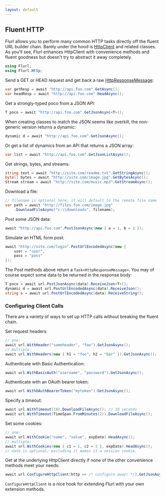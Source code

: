 ```yaml
---
layout: default
---
```


## Fluent HTTP

Flurl allows you to perform many common HTTP tasks directly off the fluent URL builder chain. Barely under the hood is [HttpClient](http://blogs.msdn.com/b/henrikn/archive/2012/02/11/httpclient-is-here.aspx) and related classes. As you'll see, Flurl enhances HttpClient with convenience methods and fluent goodness but doesn't try to abstract it away completely.

````c#
using Flurl;
using Flurl.Http;
````

Send a GET or HEAD request and get back a raw [HttpResponseMessage](http://msdn.microsoft.com/en-us/library/system.net.http.httpresponsemessage):

````c#
var getResp = await "http://api.foo.com".GetAsync();
var headResp = await "http://api.foo.com".HeadAsync();
````

Get a strongly-typed poco from a JSON API:

````c#
T poco = await "http://api.foo.com".GetJsonAsync<T>();
````

When creating classes to match the JSON seems like overkill, the non-generic version returns a dynamic:

````c#
dynamic d = await "http://api.foo.com".GetJsonAsync();
````

Or get a list of dynamics from an API that returns a JSON array:

````c#
var list = await "http://api.foo.com".GetJsonListAsync();
````

Get strings, bytes, and streams:

````c#
string text = await "http://site.com/readme.txt".GetStringAsync();
byte[] bytes = await "http://site.com/image.jpg".GetBytesAsync();
Stream stream = await "http://site.com/music.mp3".GetStreamAsync();
````

Download a file:

````c#
// filename is optional here; it will default to the remote file name
var path = await "http://files.foo.com/image.jpg"
    .DownloadFileAsync("c:\\downloads", filename);
````

Post some JSON data:

````c#
await "http://api.foo.com".PostJsonAsync(new { a = 1, b = 2 });
````

Simulate an HTML form post:

````c#
await "http://site.com/login".PostUrlEncodedAsync(new { 
    user = "user", 
    pass = "pass"
});
````

The Post methods above return a `Task<HttpResponseMessage>`. You may of course expect some data to be returned in the response body:

````c#
T poco = await url.PostJsonAsync(data).ReceiveJson<T>();
dynamic d = await url.PostUrlEncodedAsync(data).ReceiveJson();
string s = await url.PostUrlEncodedAsync(data).ReceiveString();
````

### Configuring Client Calls

There are a variety of ways to set up HTTP calls without breaking the fluent chain.

Set request headers:

````c#
// one:
await url.WithHeader("someheader", "foo").GetJsonAsync();
// multiple:
await url.WithHeaders(new { h1 = "foo", h2 = "bar" }).GetJsonAsync();
````

Authenticate with Basic Authentication:

````c#
await url.WithBasicAuth("username", "password").GetJsonAsync();
````

Authenticate with an OAuth bearer token:

````c#
await url.WithOAuthBearerToken("mytoken").GetJsonAsync();
````

Specify a timeout:

````c#
await url.WithTimeout(10).DownloadFileAsync(); // 10 seconds
await url.WithTimeout(TimeSpan.FromMinutes(2)).DownloadFileAsync();
````

Set some cookies:

````c#
// one:
await url.WithCookie("name", "value", expDate).HeadAsync();
// multiple:
await url.WithCookies(new { c1 = 1, c2 = 2 }, expDate).HeadAsync();
// date is optional; excluding it makes it a session cookie.
````

Get at the underlying HttpClient directly if none of the other convenience methods meet your needs:

````c#
await url.ConfigureHttpClient(http => /* configure away! */).GetJsonAsync();
````

`ConfigureHttpClient` is a nice hook for extending Flurl with your own extension methods.